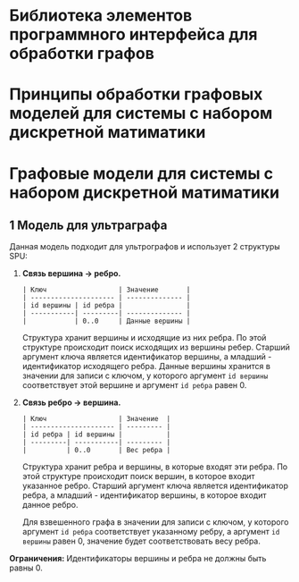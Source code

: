 Библиотека элементов программного интерфейса для обработки графов
=================================================================

Принципы обработки графовых моделей для системы с набором дискретной матиматики
===============================================================================

# Графовые модели для системы с набором дискретной матиматики

## 1 Модель для ультраграфа

Данная модель подходит для ультрографов и использует 2 структуры SPU:

1.  **Связь вершина -> ребро.** 

    ```
    | Ключ                  | Значение       |
    | --------------------- | -------------- |
    | id вершины | id ребра |                |
    | -----------| ---------| -------------- |
    |            | 0..0     | Данные вершины | 
    ```

    Структура хранит вершины и исходящие из них ребра. 
    По этой структуре происходит поиск исходящих из вершины ребер.
    Старший аргумент ключа является идентификатор вершины, 
    а младший - идентификатор исходящего ребра. 
    Данные вершины хранится в значении для записи с ключом, 
    у которого аргумент `id вершины` соответствует этой вершине 
    и аргумент `id ребра` равен 0.

2.  **Связь ребро -> вершина.**

    ```
    | Ключ                  | Значение  |
    | --------------------- | --------- |
    | id ребра | id вершины |           |
    | ---------| -----------| --------- |
    |          | 0..0       | Вес ребра | 
    ```
    
    Структура хранит ребра и вершины, в которые входят эти ребра. 
    По этой структуре происходит поиск вершин, в которое входит указанное ребро.
    Старший аргумент ключа является идентификатор ребра, 
    а младший - идентификатор вершины, в которое входит данное ребро. 
    
    Для взвешенного графа в значении для записи с ключом, 
    у которого аргумент `id ребра` соответствует указанному ребру,
    а аргумент `id вершины` равен 0, значение будет соответствовать весу ребра.
    
**Ограничения:** Идентификаторы вершины и ребра не должны быть равны 0.